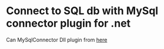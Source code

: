 # Connect to SQL db with MySql connector plugin for .net
Can MySqlConnector Dll plugin from [here](https://dev.mysql.com/downloads/connector/net/)